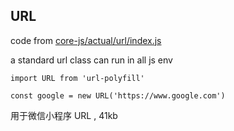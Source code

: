 ## URL

code from [core-js/actual/url/index.js](https://github.com/zloirock/core-js)

a standard url class can run in all js env

```
import URL from 'url-polyfill'

const google = new URL('https://www.google.com')
```

用于微信小程序 URL , 41kb